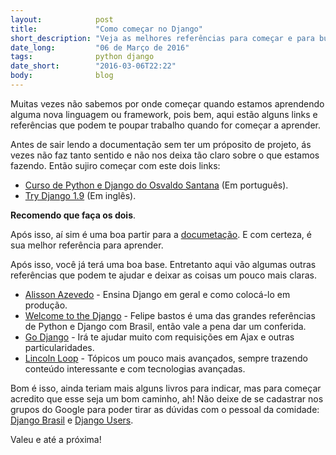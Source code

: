 ```yaml
---
layout:            post
title:             "Como começar no Django"
short_description: "Veja as melhores referências para começar e para buscar mais conteúdo."
date_long:         "06 de Março de 2016"
tags:              python django
date_short:        "2016-03-06T22:22"
body:              blog
---
```


Muitas vezes não sabemos por onde começar quando estamos aprendendo alguma nova linguagem ou framework, pois bem, aqui estão alguns links e referências que podem te poupar trabalho quando for começar a aprender.

Antes de sair lendo a documentação sem ter um próposito de projeto, ás vezes não faz tanto sentido e não nos deixa tão claro sobre o que estamos fazendo. Então sujiro começar com este dois links:

* [Curso de Python e Django do Osvaldo Santana](https://osantana.me/curso-de-python-e-django/) (Em português).
* [Try Django 1.9](https://youtu.be/yfgsklK_yFo?list=PLEsfXFp6DpzQFqfCur9CJ4QnKQTVXUsRy) (Em inglês).

**Recomendo que faça os dois**.

Após isso, aí sim é uma boa partir para a [documetação](https://docs.djangoproject.com/en/1.9/). E com certeza, é sua melhor referência para aprender.

Após isso, você já terá uma boa base. Entretanto aqui vão algumas outras referências que podem te ajudar e deixar as coisas um pouco mais claras.

* [Alisson Azevedo](https://www.youtube.com/user/allissonazevedo/videos) - Ensina Django em geral e como colocá-lo em produção.
* [Welcome to the Django](http://welcometothedjango.com.br/) - Felipe bastos é uma das grandes referências de Python e Django com Brasil, então vale a pena dar um conferida.
* [Go Django](https://godjango.com/) - Irá te ajudar muito com requisições em Ajax e outras particularidades.
* [Lincoln Loop](https://lincolnloop.com/blog/) - Tópicos um pouco mais avançados, sempre trazendo conteúdo interessante e com tecnologias avançadas.

Bom é isso, ainda teriam mais alguns livros para indicar, mas para começar acredito que esse seja um bom caminho, ah! Não deixe de se cadastrar nos grupos do Google para poder tirar as dúvidas com o pessoal da comidade: [Django Brasil](https://groups.google.com/forum/#!forum/django-brasil) e [Django Users](https://groups.google.com/forum/#!forum/django-users).

Valeu e até a próxima!